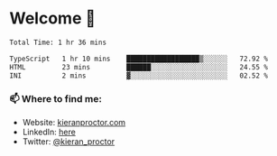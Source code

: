 # Welcome 🦘

<!--START_SECTION:waka-->

```txt
Total Time: 1 hr 36 mins

TypeScript   1 hr 10 mins    ██████████████████▒░░░░░░   72.92 %
HTML         23 mins         ██████░░░░░░░░░░░░░░░░░░░   24.55 %
INI          2 mins          ▓░░░░░░░░░░░░░░░░░░░░░░░░   02.52 %
```

<!--END_SECTION:waka-->

### 📫 Where to find me:

-   Website: [kieranproctor.com](https://kieranproctor.com/)
-   LinkedIn: [here](https://www.linkedin.com/in/kieran-proctor-086b5a159/)
-   Twitter: [@kieran_proctor](https://twitter.com/kieran_proctor)
